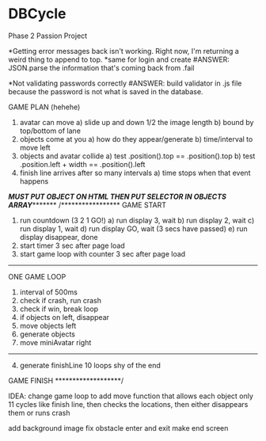 # DBCycle
Phase 2 Passion Project

*Getting error messages back isn't working. Right now, I'm returning a weird thing to append to top.
*same for login and create
#ANSWER: JSON.parse the information that's coming back from .fail

*Not validating passwords correctly
#ANSWER: build validator in .js file because the password is not what is saved in the database.

GAME PLAN (hehehe)
1) avatar can move
  a) slide up and down 1/2 the image length
  b) bound by top/bottom of lane
2) objects come at you
  a) how do they appear/generate
  b) time/interval to move left
3) objects and avatar collide
  a) test .position().top == .position().top
  b) test .position.left + width == .position().left
4) finish line arrives after so many intervals
  a) time stops when that event happens

*******MUST PUT OBJECT ON HTML THEN PUT SELECTOR IN OBJECTS ARRAY**************
  /*****************
GAME START
1) run countdown (3 2 1 GO!)
  a) run display 3, wait
  b) run display 2, wait
  c) run display 1, wait
  d) run display GO, wait (3 secs have passed)
  e) run display disappear, done
2) start timer 3 sec after page load
3) start game loop with counter 3 sec after page load

  *************
  ONE GAME LOOP
  1) interval of 500ms
  2) check if crash, run crash
  3) check if win, break loop
  4) if objects on left, disappear
  5) move objects left
  6) generate objects
  7) move miniAvatar right
  *************

4) generate finishLine 10 loops shy of the end


GAME FINISH
*******************/



IDEA: change game loop to add move function that allows each object only 11 cycles like finish line, then checks the locations, then either disappears them or runs crash

add background image
fix obstacle enter and exit
make end screen